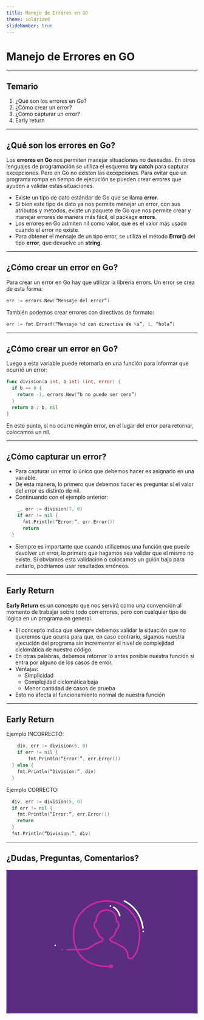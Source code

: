 ```yaml
---
title: Manejo de Errores en GO
theme: solarized
slideNumber: true
---
```


# Manejo de Errores en GO

---

## Temario

1. ¿Qué son los errores en Go?
2. ¿Cómo crear un error?
3. ¿Cómo capturar un error?
4. Early return

---

## ¿Qué son los errores en Go?

<!-- .slide: style="font-size: 0.80em" -->

Los **errores en Go** nos permiten manejar situaciones no deseadas. En otros lenguajes de programación se utiliza el esquema **try catch** para capturar excepciones. Pero en Go no existen las excepciones. Para evitar que un programa rompa en tiempo de ejecución se pueden crear errores que ayuden a validar estas situaciones.

- Existe un tipo de dato estándar de Go que se llama **error**.
- Si bien este tipo de dato ya nos permite manejar un error, con sus atributos y métodos, existe un paquete de Go que nos permite crear y manejar errores de manera más fácil, el package **errors**.
- Los errores en Go admiten nil como valor, que es el valor más usado cuando el error no existe.
- Para obtener el mensaje de un tipo error, se utiliza el método **Error()** del tipo **error**, que devuelve un **string**.

---

## ¿Cómo crear un error en Go?

Para crear un error en Go hay que utilizar la librería errors. Un error se crea de esta forma:

```go
err := errors.New(“Mensaje del error”)
```

También podemos crear errores con directivas de formato:

```go
err := fmt.Errorf(“Mensaje %d con directiva de %s”, 1, “hola”)
```

---

## ¿Cómo crear un error en Go?

Luego a esta variable puede retornarla en una función para informar que ocurrió un error:

```go
func division(a int, b int) (int, error) {
  if b == 0 {
    return -1, errors.New(“b no puede ser cero”)
  }
  return a / b, nil
}
```

En este punto, si no ocurre ningún error, en el lugar del error para retornar, colocamos un nil.

---

## ¿Cómo capturar un error?

<!-- .slide: style="font-size: 0.80em" -->

- Para capturar un error lo único que debemos hacer es asignarlo en una variable.
- De esta manera, lo primero que debemos hacer es preguntar si el valor del error es distinto de nil.
- Continuando con el ejemplo anterior:

```go
	_, err := division(7, 0)
	if err != nil {
	  fmt.Println(“Error:”, err.Error())
	  return
  }
```

- Siempre es importante que cuando utilicemos una función que puede devolver un error, lo primero que hagamos sea validar que el mismo no existe.
  Si obviamos esta validación o colocamos un guión bajo para evitarlo, podríamos usar resultados erróneos.

---

## Early Return

<!-- .slide: style="font-size: 0.70em" -->

**Early Return** es un concepto que nos servirá como una convención al momento de trabajar sobre todo con errores, pero con cualquier tipo de lógica en un programa en general.

- El concepto indica que siempre debemos validar la situación que no queremos que ocurra para que, en caso contrario, sigamos nuestra ejecución del programa sin incrementar el nivel de complejidad ciclomática de nuestro código.
- En otras palabras, debemos retornar lo antes posible nuestra función si entra por alguno de los casos de error.
- Ventajas:
  - Simplicidad
  - Complejidad ciclomática baja
  - Menor cantidad de casos de prueba
- Esto no afecta al funcionamiento normal de nuestra función

---

## Early Return

Ejemplo INCORRECTO:

```go
	div, err := division(5, 0)
	if err != nil {
		fmt.Println(“Error:”, err.Error())
  } else {
    fmt.Println(“Division:”, div)
  }
```

Ejemplo CORRECTO:

```go
  div, err := division(5, 0)
  if err != nil {
    fmt.Println(“Error:”, err.Error())
    return
  }
  fmt.Println(“Division:”, div)
```

---

## ¿Dudas, Preguntas, Comentarios?

![Preguntas](images/pregunta.gif)
